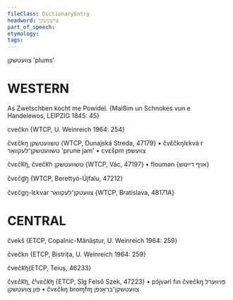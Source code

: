 ```yaml
---
fileClass: DictionaryEntry
headword: צוועטשקן
part_of_speech: 
etymology: 
tags: 
---
```

צוועטשקן
'plums'

WESTERN
========

As Zwetschben kocht me Powidel.
{Maißim un Schnokes vun e Handelewos, LEIPZIG 1845: 45}

cvečkn {WTCP, U. Weinreich 1964: 254}

čvɛčkŋ טשוועטשקן {WTCP, Dunajská Streda, 47179}
	•	čvɛ̌čkŋlɛkvàˑr טשוועטשקן־לעקוואַר 'prune jam'
	•	cvɛšpm צוועשפּן

čvɛčk͡ŋ, čvečk͡n טשוועטשקן {WTCP, Vác, 47197}
	•	floumən {אויף דײַטש}

čvɛčg͡ŋ̩ {WTCP, Berettyó-Újfalu, 47212}

čvɛčgŋ-lɛkvar צוועטקן־לעקוואַר {WTCP, Bratislava, 48171A} 

CENTRAL
========

čvekš {ETCP, Copalnic-Mănăștur, U. Weinreich 1964: 259}

čvečkn {ETCP, Bistrița, U. Weinreich 1964: 259}

čvečk͡ŋ{ETCP, Teiuș, 46233}

čvɛčk͡ŋ, čʲvɛčk͡ŋ  {ETCP, Sîg Felső Szek, 47223}
	•	pɔ́jvərl fɩn čvečkŋ פּויווערל פֿון צוועטשקן
	•	čvɛčkŋ broɱfɱ צוועטשקן־בראָנפֿן